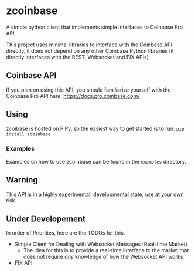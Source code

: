 # zcoinbase

A simple python client that implements simple interfaces to Coinbase Pro API.

This project uses minimal libraries to interface with the Coinbase API directly, it does
not depend on any other Coinbase Python libraries (it directly interfaces with the 
REST, Websocket and FIX APIs)

## Coinbase API
If you plan on using this API, you should familiarize yourself with the Coinbase Pro API here: https://docs.pro.coinbase.com/ 

## Using

zcoibase is hosted on PiPy, so the easiest way to get started is to run:
`pip install zcoinbase`

### Examples
Examples on how to use zcoinbase can be found in the `examples` directory.

## Warning
This API is in a highly experimental, developmental state, use at your own risk.

## Under Developement
In order of Priorities, here are the TODOs for this.
- Simple Client for Dealing with Websocket Messages (Real-time Market)
  - The idea for this is to provide a real-time interface to the market that does not
    require *any* knowledge of how the Websocket API works
- FIX API
